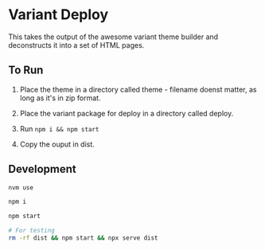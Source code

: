 # Variant Deploy

This takes the output of the awesome variant theme builder and deconstructs it into a set of HTML pages.

## To Run

1. Place the theme in a directory called theme - filename doenst matter, as long as it's in zip format.

1. Place the variant package for deploy in a directory called deploy.

1. Run `npm i && npm start`

1. Copy the ouput in dist.

## Development

```sh
nvm use

npm i

npm start

# For testing
rm -rf dist && npm start && npx serve dist
```
